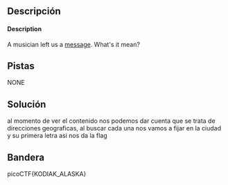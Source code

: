 ## Descripción
#### Description

A musician left us a [message](https://jupiter.challenges.picoctf.org/static/d5570d48262dbba2a31f2a940409ad9d/message.txt). What's it mean?
## Pistas 
NONE
## Solución
al momento de ver el contenido nos podemos dar cuenta que se trata de direcciones geograficas, al buscar cada una nos vamos a fijar en la ciudad y su primera letra asi nos da la flag
## Bandera
picoCTF{KODIAK_ALASKA}